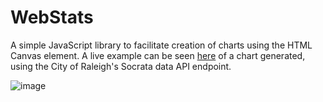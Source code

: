 WebStats
========

A simple JavaScript library to facilitate creation of charts using the HTML Canvas element. A live example can be seen [here](//alexfromapex.github.io/WebStats) of a chart generated, using the City of Raleigh's Socrata data API endpoint.

![image](https://cloud.githubusercontent.com/assets/1907805/15491247/8e0a716a-213c-11e6-9fc2-000ef08fd442.png)